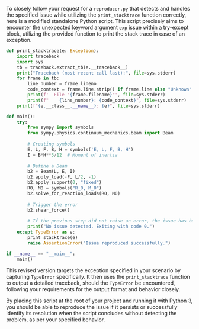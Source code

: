 To closely follow your request for a `reproducer.py` that detects and handles the specified issue while utilizing the `print_stacktrace` function correctly, here is a modified standalone Python script. This script precisely aims to encounter the unexpected keyword argument `exp` issue within a try-except block, utilizing the provided function to print the stack trace in case of an exception.

```python
def print_stacktrace(e: Exception):
    import traceback
    import sys
    tb = traceback.extract_tb(e.__traceback__)
    print("Traceback (most recent call last):", file=sys.stderr)
    for frame in tb:
        line_number = frame.lineno
        code_context = frame.line.strip() if frame.line else "Unknown"
        print(f'  File "{frame.filename}"', file=sys.stderr)
        print(f"    {line_number}: {code_context}", file=sys.stderr)
    print(f"{e.__class__.__name__}: {e}", file=sys.stderr)

def main():
    try:
        from sympy import symbols
        from sympy.physics.continuum_mechanics.beam import Beam
        
        # Creating symbols
        E, L, F, B, H = symbols('E, L, F, B, H')
        I = B*H**3/12  # Moment of inertia
        
        # Define a Beam
        b2 = Beam(L, E, I)
        b2.apply_load(-F, L/2, -1)
        b2.apply_support(0, "fixed")
        R0, M0 = symbols("R_0, M_0")
        b2.solve_for_reaction_loads(R0, M0)
        
        # Trigger the error
        b2.shear_force()
        
        # If the previous step did not raise an error, the issue has been resolved
        print("No issue detected. Exiting with code 0.")
    except TypeError as e:
        print_stacktrace(e)
        raise AssertionError("Issue reproduced successfully.")

if __name__ == "__main__":
    main()
```

This revised version targets the exception specified in your scenario by capturing `TypeError` specifically. It then uses the `print_stacktrace` function to output a detailed traceback, should the `TypeError` be encountered, following your requirements for the output format and behavior closely.

By placing this script at the root of your project and running it with Python 3, you should be able to reproduce the issue if it persists or successfully identify its resolution when the script concludes without detecting the problem, as per your specified behavior.
